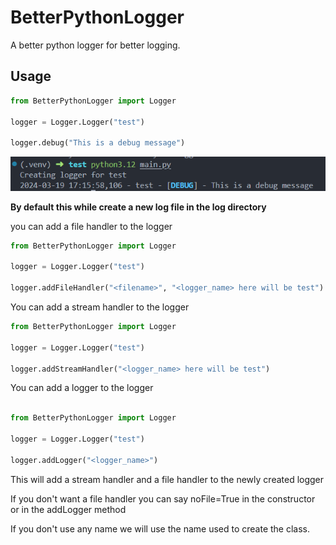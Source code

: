 # BetterPythonLogger

A better python logger for better logging.

## Usage

```python
from BetterPythonLogger import Logger

logger = Logger.Logger("test")

logger.debug("This is a debug message")
```

![alt text](https://github.com/thomascerqueira/BetterPythonLogger/raw/main/doc/usage.png)

**By default this while create a new log file in the log directory**

you can add a file handler to the logger

```python
from BetterPythonLogger import Logger

logger = Logger.Logger("test")

logger.addFileHandler("<filename>", "<logger_name> here will be test")
```

You can add a stream handler to the logger

```python
from BetterPythonLogger import Logger

logger = Logger.Logger("test")

logger.addStreamHandler("<logger_name> here will be test")
```

You can add a logger to the logger

```python

from BetterPythonLogger import Logger

logger = Logger.Logger("test")

logger.addLogger("<logger_name>")
```

This will add a stream handler and a file handler to the newly created logger


If you don't want a file handler you can say noFile=True in the constructor or in the addLogger method

If you don't use any name we will use the name used to create the class.